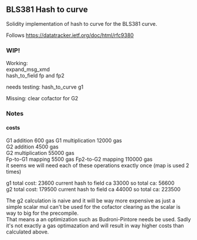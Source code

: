 ## BLS381 Hash to curve

Solidity implementation of hash to curve for the BLS381 curve.

Follows https://datatracker.ietf.org/doc/html/rfc9380

### WIP!

Working:  
expand_msg_xmd  
hash_to_field fp and fp2

needs testing:
hash_to_curve g1

Missing:
clear cofactor for G2

### Notes

#### costs

G1 addition 600 gas
G1 multiplication 12000 gas  
G2 addition 4500 gas  
G2 multiplication 55000 gas  
Fp-to-G1 mapping 5500 gas
Fp2-to-G2 mapping 110000 gas  
it seems we will need each of these operations exactly once (map is used 2 times)

g1 total cost: 23600 current hash to field ca 33000 so total ca: 56600  
g2 total cost: 179500 current hash to field ca 44000 so total ca: 223500

The g2 calculation is naive and it will be way more expensive as just a simple scalar mul can't be used for the cofactor clearing as the scalar is way to big for the precompile.  
That means a an optimization such as Budroni-Pintore needs be used. Sadly it's not exactly a gas optimazation and will result in way higher costs than calculated above.
